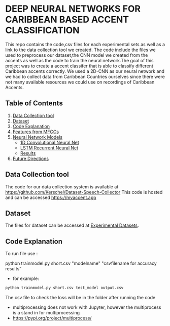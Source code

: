 # DEEP NEURAL NETWORKS FOR CARIBBEAN BASED ACCENT CLASSIFICATION
This repo contains the code,csv files for each experimental sets as well as a link to the data collection tool we created. The code include the files we used to preprocess our dataset,the CNN model we created from the accents as well as the code to train the neural network.The goal of this project was to create a accent classifer that is able to classify different Caribbean accents correctly. We used a 2D-CNN as our neural network and we had to collect data from Caribbean Countries ourselves since there were not many available resources we could use on recordings of Caribbean Accents.

## Table of Contents
1. [Data Collection tool](#datacollection)
2. [Dataset](#dataset)
3. [Code Explanation](#code)
4. [Features from MFCCs](#features)
5. [Neural Network Models](#models)
    * [1D Convolutional Neural Net](#1dconvnet)
    * [LSTM Recurrent Neural Net](#rnn)
    * [Results](#results)
6. [Future Directions](#future-directions)

## Data Collection tool
The code for our data collection system is available at https://github.com/Kerschel/Dataset-Speech-Collector
This code is hosted and can be accessed https://myaccent.app


## Dataset
The files for dataset can be accessed at [Experimental Datasets](https://myuwi-my.sharepoint.com/personal/kerschel_james_my_uwi_edu/Documents/Forms/All.aspx?cid=9dccd64e%2D9e0d%2D424b%2Dbce9%2D3b32d96af045&RootFolder=%2Fpersonal%2Fkerschel%5Fjames%5Fmy%5Fuwi%5Fedu%2FDocuments%2FShared%20with%20Everyone%2FExperimental%20Sets&FolderCTID=0x0120004A6371D9CFCA3D47BB05454C88E6E28E).

## Code Explanation
To run file use :

python trainmodel.py short.csv "modelname" "csvfilename for accuracy results"

* for example:

```bash
python trainmodel.py short.csv test_model output.csv
```

 The csv file to check the loss will be in the folder after running the code

* multiprocessing does not work with Jupyter, however the multiprocess is a stand in for multiprocessing
* https://pypi.org/project/multiprocess/
